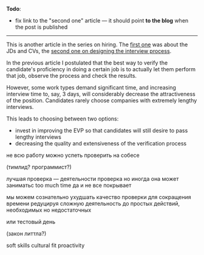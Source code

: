 **Todo**:
- fix link to the "second one" article — it should point **to the blog** when the post is published


---

This is another article in the series on hiring. The [first one](https://qase.io/blog/hiring-quality-cvs/) was about the JDs and CVs, the [second one on designing the interview process](https://sharovatov.github.io/e/2024-01-qa-interview.html).

In the previous article I postulated that the best way to verify the candidate's proficiency in doing a certain job is to actually let them perform that job, observe the process and check the results.

However, some work types demand significant time, and increasing interview time to, say, 3 days, will considerably decrease the attractiveness of the position. Candidates rarely choose companies with extremely lengthy interviews.

This leads to choosing between two options:
- invest in improving the EVP so that candidates will still desire to pass lengthy interviews
- decreasing the quality and extensiveness of the verification process



не всю работу можно успеть проверить на собесе 

(тимлид? программист?)

лучшая проверка — деятельности проверка
но иногда она может заниматьс too much time
да и не все покрывает

мы можем сознательно ухудшать качество проверки для сокращения времени
редуцируя сложную деятельность до простых действий, необходимых но недостаточных

или тестовый день

(закон литтла?)

soft skills 
cultural fit
proactivity

